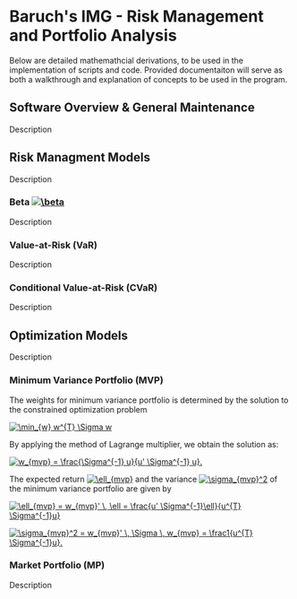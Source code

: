 # Baruch's IMG - Risk Management and Portfolio Analysis
Below are detailed mathemathcial derivations, to be used in the implementation of scripts and code. Provided documentaiton will serve as both a walkthrough and explanation of concepts to be used in the program. 

## Software Overview & General Maintenance 
Description

## Risk Managment Models
Description

### Beta <a href="https://www.codecogs.com/eqnedit.php?latex=\beta" target="_blank"><img src="https://latex.codecogs.com/gif.latex?\beta" title="\beta" /></a>
Description 

### Value-at-Risk (VaR)
Description

### Conditional Value-at-Risk (CVaR)
Description

## Optimization Models
Description

### Minimum Variance Portfolio (MVP)
The weights for minimum variance portfolio is determined by the solution to the constrained optimization problem 

<a href="https://www.codecogs.com/eqnedit.php?latex=\min_{w}&space;w^{T}&space;\Sigma&space;w" target="_blank"><img src="https://latex.codecogs.com/gif.latex?\min_{w}&space;w^{T}&space;\Sigma&space;w" title="\min_{w} w^{T} \Sigma w" /></a>

By applying the method of Lagrange multiplier, we obtain the solution as:

<a href="https://www.codecogs.com/eqnedit.php?latex=w_{mvp}&space;=&space;\frac{\Sigma^{-1}&space;u}{u'&space;\Sigma^{-1}&space;u}." target="_blank"><img src="https://latex.codecogs.com/gif.latex?w_{mvp}&space;=&space;\frac{\Sigma^{-1}&space;u}{u'&space;\Sigma^{-1}&space;u}." title="w_{mvp} = \frac{\Sigma^{-1} u}{u' \Sigma^{-1} u}." /></a>

The expected return <a href="https://www.codecogs.com/eqnedit.php?latex=\ell_{mvp}" target="_blank"><img src="https://latex.codecogs.com/gif.latex?\ell_{mvp}" title="\ell_{mvp}" /></a> and the variance <a href="https://www.codecogs.com/eqnedit.php?latex=\sigma_{mvp}^2" target="_blank"><img src="https://latex.codecogs.com/gif.latex?\sigma_{mvp}^2" title="\sigma_{mvp}^2" /></a> of the minimum variance portfolio are given by 

<a href="https://www.codecogs.com/eqnedit.php?latex=\ell_{mvp}&space;=&space;w_{mvp}'&space;\,&space;\ell&space;=&space;\frac{u'&space;\Sigma^{-1}\ell}{u^{T}&space;\Sigma^{-1}u}" target="_blank"><img src="https://latex.codecogs.com/gif.latex?\ell_{mvp}&space;=&space;w_{mvp}'&space;\,&space;\ell&space;=&space;\frac{u'&space;\Sigma^{-1}\ell}{u^{T}&space;\Sigma^{-1}u}" title="\ell_{mvp} = w_{mvp}' \, \ell = \frac{u' \Sigma^{-1}\ell}{u^{T} \Sigma^{-1}u}" /></a>

<a href="https://www.codecogs.com/eqnedit.php?latex=\sigma_{mvp}^2&space;=&space;w_{mvp}'&space;\,&space;\Sigma&space;\,&space;w_{mvp}&space;=&space;\frac1{u^{T}&space;\Sigma^{-1}u}." target="_blank"><img src="https://latex.codecogs.com/gif.latex?\sigma_{mvp}^2&space;=&space;w_{mvp}'&space;\,&space;\Sigma&space;\,&space;w_{mvp}&space;=&space;\frac1{u^{T}&space;\Sigma^{-1}u}." title="\sigma_{mvp}^2 = w_{mvp}' \, \Sigma \, w_{mvp} = \frac1{u^{T} \Sigma^{-1}u}." /></a>

### Market Portfolio (MP)
Description

